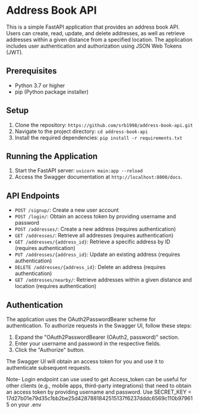 # Address Book API

This is a simple FastAPI application that provides an address book API. Users can create, read, update, and delete addresses, as well as retrieve addresses within a given distance from a specified location. The application includes user authentication and authorization using JSON Web Tokens (JWT).

## Prerequisites

- Python 3.7 or higher
- pip (Python package installer)

## Setup

1. Clone the repository: `https://github.com/srb1998/address-book-api.git`
2. Navigate to the project directory: `cd address-book-api`
3. Install the required dependencies: `pip install -r requirements.txt`

## Running the Application

1. Start the FastAPI server: `uvicorn main:app --reload`
2. Access the Swagger documentation at `http://localhost:8000/docs`.

## API Endpoints

- `POST /signup/`: Create a new user account
- `POST /login/`: Obtain an access token by providing username and password
- `POST /addresses/`: Create a new address (requires authentication)
- `GET /addresses/`: Retrieve all addresses (requires authentication)
- `GET /addresses/{address_id}`: Retrieve a specific address by ID (requires authentication)
- `PUT /addresses/{address_id}`: Update an existing address (requires authentication)
- `DELETE /addresses/{address_id}`: Delete an address (requires authentication)
- `GET /addresses/nearby/`: Retrieve addresses within a given distance and location (requires authentication)

## Authentication

The application uses the OAuth2PasswordBearer scheme for authentication. To authorize requests in the Swagger UI, follow these steps:

1. Expand the "OAuth2PasswordBearer (OAuth2, password)" section.
2. Enter your username and password in the respective fields.
3. Click the "Authorize" button.

The Swagger UI will obtain an access token for you and use it to authenticate subsequent requests.

Note- Login endpoint can use used to get Access_token can be useful for other clients (e.g., mobile apps, third-party integrations) that need to obtain an access token by providing username and password. Use SECRET_KEY = 17d27b01e79d35c1bb2be25d4287881842515137f6237dddc6569c110b979615 on your .env